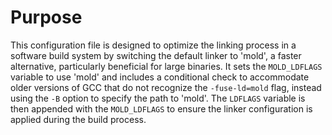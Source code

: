 # Purpose
This configuration file is designed to optimize the linking process in a software build system by switching the default linker to 'mold', a faster alternative, particularly beneficial for large binaries. It sets the `MOLD_LDFLAGS` variable to use 'mold' and includes a conditional check to accommodate older versions of GCC that do not recognize the `-fuse-ld=mold` flag, instead using the `-B` option to specify the path to 'mold'. The `LDFLAGS` variable is then appended with the `MOLD_LDFLAGS` to ensure the linker configuration is applied during the build process.
